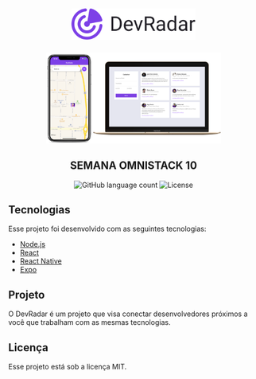 <h1 align="center">
    <img alt="DevRadar" title="#delicinha" src="frontend/public/devradar.svg" width="250px" />
</h1>

<p align="center">
  <img alt="Frontend" src="frontend/public/devradar.png" width="70%">
</p>

<h2 align="center">
  SEMANA OMNISTACK 10
</h2>

<p align="center">   
  <img alt="GitHub language count" src="https://img.shields.io/github/languages/count/matheusasg09/semana-omnistack-10">

  <img alt="License" src="https://img.shields.io/badge/license-MIT-brightgreen">
</p>


## Tecnologias

Esse projeto foi desenvolvido com as seguintes tecnologias:

- [Node.js](https://nodejs.org/en/)
- [React](https://reactjs.org)
- [React Native](https://facebook.github.io/react-native/)
- [Expo](https://expo.io/)

## Projeto

O DevRadar é um projeto que visa conectar desenvolvedores próximos a você que trabalham com as mesmas tecnologias.

## Licença

Esse projeto está sob a licença MIT.
